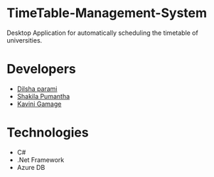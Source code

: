 # TimeTable-Management-System
Desktop Application for automatically scheduling the timetable of universities.

# Developers

  - [Dilsha parami](https://github.com/dilza123)
  - [Shakila Pumantha](https://github.com/shakila840/shakila840/pulls)
  - [Kavini Gamage](https://github.com/)
  
# Technologies
  * C#
  * .Net Framework
  * Azure DB
